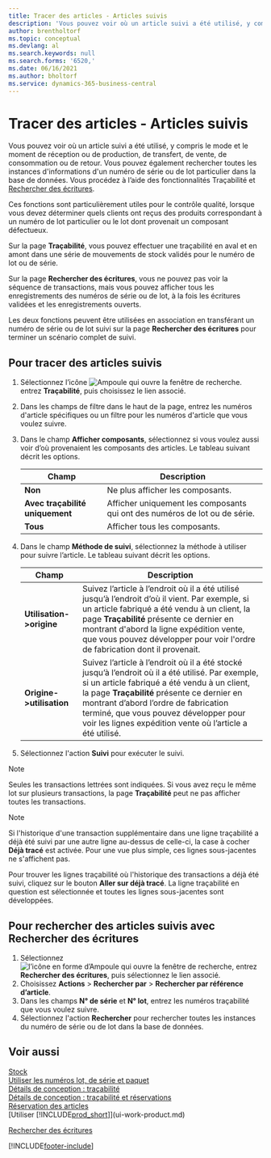 ```yaml
---
title: Tracer des articles - Articles suivis
description: 'Vous pouvez voir où un article suivi a été utilisé, y compris le mode et le moment de réception, de production ou de retour avec les fonctionnalités de traçabilité et de recherche des écritures.'
author: brentholtorf
ms.topic: conceptual
ms.devlang: al
ms.search.keywords: null
ms.search.forms: '6520,'
ms.date: 06/16/2021
ms.author: bholtorf
ms.service: dynamics-365-business-central
---
```

# Tracer des articles - Articles suivis

Vous pouvez voir où un article suivi a été utilisé, y compris le mode et le moment de réception ou de production, de transfert, de vente, de consommation ou de retour. Vous pouvez également rechercher toutes les instances d'informations d'un numéro de série ou de lot particulier dans la base de données. Vous procédez à l’aide des fonctionnalités Traçabilité et [Rechercher des écritures](ui-find-entries.md).  

Ces fonctions sont particulièrement utiles pour le contrôle qualité, lorsque vous devez déterminer quels clients ont reçus des produits correspondant à un numéro de lot particulier ou le lot dont provenait un composant défectueux.  

 Sur la page **Traçabilité**, vous pouvez effectuer une traçabilité en aval et en amont dans une série de mouvements de stock validés pour le numéro de lot ou de série.  

 Sur la page **Rechercher des écritures**, vous ne pouvez pas voir la séquence de transactions, mais vous pouvez afficher tous les enregistrements des numéros de série ou de lot, à la fois les écritures validées et les enregistrements ouverts.  

 Les deux fonctions peuvent être utilisées en association en transférant un numéro de série ou de lot suivi sur la page **Rechercher des écritures** pour terminer un scénario complet de suivi. <!-- For more information, see [Walkthrough: Tracing Serial-Lot Numbers](walkthrough-tracing-serial-lot-numbers.md).   -->

## Pour tracer des articles suivis  

1.  Sélectionnez l’icône ![Ampoule qui ouvre la fenêtre de recherche.](media/ui-search/search_small.png "Dites-moi ce que vous voulez faire") entrez **Traçabilité**, puis choisissez le lien associé.  
2.  Dans les champs de filtre dans le haut de la page, entrez les numéros d'article spécifiques ou un filtre pour les numéros d'article que vous voulez suivre.  
3.  Dans le champ **Afficher composants**, sélectionnez si vous voulez aussi voir d’où provenaient les composants des articles. Le tableau suivant décrit les options.  

    |Champ|Description|  
    |----------------------------------|---------------------------------------|  
    |**Non**|Ne plus afficher les composants.|  
    |**Avec traçabilité uniquement**|Afficher uniquement les composants qui ont des numéros de lot ou de série.|  
    |**Tous**|Afficher tous les composants.|  

4.  Dans le champ **Méthode de suivi**, sélectionnez la méthode à utiliser pour suivre l’article. Le tableau suivant décrit les options.  

    |Champ|Description|  
    |----------------------------------|---------------------------------------|  
    |**Utilisation->origine**|Suivez l’article à l’endroit où il a été utilisé jusqu’à l’endroit d’où il vient. Par exemple, si un article fabriqué a été vendu à un client, la page **Traçabilité** présente ce dernier en montrant d'abord la ligne expédition vente, que vous pouvez développer pour voir l'ordre de fabrication dont il provenait.|  
    |**Origine->utilisation**|Suivez l’article à l’endroit où il a été stocké jusqu’à l’endroit où il a été utilisé. Par exemple, si un article fabriqué a été vendu à un client, la page **Traçabilité** présente ce dernier en montrant d’abord l’ordre de fabrication terminé, que vous pouvez développer pour voir les lignes expédition vente où l’article a été utilisé.|  

5.  Sélectionnez l'action **Suivi** pour exécuter le suivi.  

> [!NOTE]  
>  Seules les transactions lettrées sont indiquées. Si vous avez reçu le même lot sur plusieurs transactions, la page **Traçabilité** peut ne pas afficher toutes les transactions.   

> [!NOTE]  
>  Si l'historique d'une transaction supplémentaire dans une ligne traçabilité a déjà été suivi par une autre ligne au-dessus de celle-ci, la case à cocher **Déjà tracé** est activée. Pour une vue plus simple, ces lignes sous-jacentes ne s'affichent pas.  
>   
>  Pour trouver les lignes traçabilité où l'historique des transactions a déjà été suivi, cliquez sur le bouton **Aller sur déjà tracé**. La ligne traçabilité en question est sélectionnée et toutes les lignes sous-jacentes sont développées.  

## Pour rechercher des articles suivis avec Rechercher des écritures  

1. Sélectionnez ![l’icône en forme d’Ampoule qui ouvre la fenêtre de recherche](media/ui-search/search_small.png "Dites-moi ce que vous voulez faire"), entrez **Rechercher des écritures**, puis sélectionnez le lien associé.  
2. Choisissez **Actions** > **Rechercher par** > **Rechercher par référence d’article**.
3. Dans les champs **N° de série** et **N° lot**, entrez les numéros traçabilité que vous voulez suivre.  
4. Sélectionnez l'action **Rechercher** pour rechercher toutes les instances du numéro de série ou de lot dans la base de données.  

## Voir aussi

[Stock](inventory-manage-inventory.md)  
[Utiliser les numéros lot, de série et paquet](inventory-how-work-item-tracking.md)  
[Détails de conception : traçabilité](design-details-item-tracking.md)  
[Détails de conception : traçabilité et réservations](design-details-item-tracking-and-reservations.md)  
[Réservation des articles](inventory-how-to-reserve-items.md)  
[Utiliser [!INCLUDE[prod_short](includes/prod_short.md)]](ui-work-product.md)  
<!-- [Walkthrough: Tracing Serial-Lot Numbers](walkthrough-tracing-serial-lot-numbers.md)   -->
[Rechercher des écritures](ui-find-entries.md)  


[!INCLUDE[footer-include](includes/footer-banner.md)]
